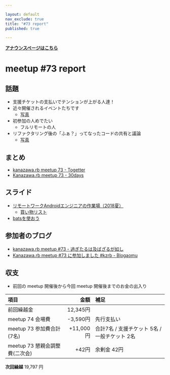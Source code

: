 ```yaml
---

layout: default
nav_exclude: true
title: "#73 report"
published: true

---
```


<div style="text-align: left;"><a href="./"><strong>アナウンスページはこちら</strong></a></div>

# meetup #73 report

## 話題

* 支援チケットの支払いでテンションが上がる人達！
* 近々開催されるイベントたちです
  + [写真](https://twitter.com/TAKAyuki_atkwsk/status/1040815794316169217/photo/1)
* 初参加の人めでたい
  + フルリモートの人
* リファクタリング後の「ふぁ？」ってなったコードの共有と議論
  + [写真](http://30d.jp/kzrb/63/photo/32)

## まとめ

* [kanazawa.rb meetup 73 - Togetter](https://togetter.com/li/1267783)
* [Kanazawa.rb meetup 73 - 30days](http://30d.jp/kzrb/63)

## スライド

* [リモートワークAndroidエンジニアの作業場（2018夏）](https://speakerdeck.com/noboru/rimotowakuandroidenziniafalsezuo-ye-chang-2018xia)
  + [買い物リスト](https://gist.github.com/noboru-i/ef8d7ae9fb1d1612fdf32319fc41533b)
* [batsを使おう](https://speakerdeck.com/cottondesu/lets-use-bats)

## 参加者のブログ

* [kanazawa\.rb meetup \#73 \- 過ぎたるは及ばざるが如し](http://cotton-desu.hatenablog.com/entry/2018/09/17/224233)
* [Kanazawa\.rb meetup \#73 に参加しました \#kzrb \- Blogaomu](https://www.blogaomu.com/entry/kzrb73)

## 収支

* 前回の meetup 開催後から今回 meetup 開催後までのお金の出入り

|項目                           |金額         |補足                                               |
|:------------------------------|------------:|:--------------------------------------------------|
| 前回繰越金                    |    12,345円 |                                                   |
| meetup 74 会場費              |    -3,590円 | 先行支払い                                        |
| meetup 73 参加費合計(7名)    |   +11,000円 | 合計7名 / 支援チケット 5名 / 一般チケット 2名       |
| meetup 73 懇親会調整費(二次会)|      +42円 | 余剰金 42円                                      |

**次回繰越**  19,797 円
